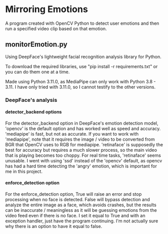 # Mirroring Emotions
A program created with OpenCV Python to detect user emotions and then run a specified video clip based on that emotion.

## monitorEmotion.py
Using DeepFace's lightweight facial recognition analysis library for Python.

To download the required libraries, use "pip install -r requirements.txt" or you can do them one at a time.

Made using Python 3.11.0, as MediaPipe can only work with Python 3.8 - 3.11. I have only tried with 3.11.0, so I cannot testify to the other versions.

### DeepFace's analysis

#### detector_backend options
For the detector_backend option in DeepFace's emotion detection model, 'opencv' is the default option and has worked well as speed and accuracy. 'mediapipe' is fast, but not as accurate. If you want to work with 'mediapipe', note that it requires the image / video to be converted from BGR that OpenCV uses to RGB for mediapipe. 'retinaface' is supposedly the best for accuracy but requires a much slower process, so the main video that is playing becomes too choppy. For real time tasks, 'retinaface' seems unusable.
I went with using 'ssd' instead of the 'opencv' default, as opencv has had a hard time detecting the 'angry' emotion, which is important for me in this project.

#### enforce_detection option
For the enforce_detection option, True will raise an error and stop processing when no face is detected. False will bypass detection and analyze the entire image as a face, which avoids crashes, but the results can be inaccurate / meaningless as it will be guessing emotions from the video feed even if there is no face. I set it equal to True and with an exception handler, just have the program continuing. I'm not actually sure why there is an option to have it equal to false.